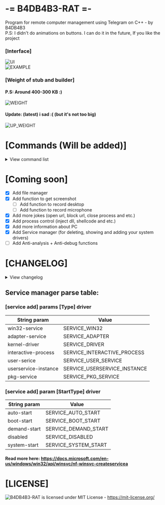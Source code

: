 ﻿# -= B4DB4B3-RAT =-
 Program for remote computer management using Telegram on C++ - by B4DB4B3   
 P.S: I didn't do animations on buttons. I can do it in the future, If you like the project
### [Interface]  
 ![UI](https://github.com/4B4DB4B3/B4DB4B3-RAT/blob/main/Screenshots/NEWUI.png)   
 ![EXAMPLE](https://github.com/4B4DB4B3/B4DB4B3-RAT/blob/main/Screenshots/COMMANDLIST.png)   
### [Weight of stub and builder]  
 #### P.S: Around 400-300 KB :)
 ![WEIGHT](https://github.com/4B4DB4B3/B4DB4B3-RAT/blob/main/Screenshots/WEIGHT.png)   
 #### Update: (latest) i sad :( (but it's not too big)
 ![UP_WEIGHT](https://github.com/4B4DB4B3/B4DB4B3-RAT/blob/main/Screenshots/raise_weight.png)   


# [Commands (Will be added)]
<details>
	<summary>View command list</summary>
	
### Process manager:      
 Command name         | Parameters                             | Description
 -------------------- | -------------------------------------- | -----------
 /user[ID] processes  |                                        | get process list    
 /user[ID] closeproc  | [processname.exe]                      | close process    
 /user[ID] inject_dll | [processname.exe] [C:\Path\To\File.dll]| inject dll in process
 /user[ID] inject_shell | [processname.exe] [shellcode]          | inject shellcode in process
 
### Auxiliary: 
 Command name         | Parameters                                              | Description
 -------------------- | ------------------------------------------------------- | -----------
 /user[ID] loader     | [https://google.com/file.exe] [C:\ProgramData\file.exe] | upload file from [LINK] to [PATH]    
 /user[ID] run        | [C:\ProgramData\file.exe] [Args to run file / Or empty] | run file from [PATH] with arguments [ARGS]   
   
### Jokes:   
 Command name              | Parameters                                              | Description
 ------------------------- | ------------------------------------------------------- | -----------
 /user[ID] disable pc      |                                                         | disable computer of user    
 /user[ID] close           |                                                         | close user   
 /user[ID] disable display |                                                         | disable display user    
   
### File manager:
 Command name              | Parameters                                              | Description
 ------------------------- | ------------------------------------------------------- | -----------
 /user[ID] dir             | [C:\Folder]                                             | show files and folders in directory    
 /user[ID] dir del_file    | [C:\Path\To\File.exe]                                   | delete file in directory    

### Service manager:
 Command name              | Parameters                                              | Description
 ------------------------- | ------------------------------------------------------- | -----------
 /user[ID] service show    |                                                         | show all drivers in system    
 /user[ID] service add     | [Name] [DisplayName] [C:\ProgramData\yourdriver.sys] [Type-Driver] [Start-Type] | add your driver in system, Check Type-Driver and Start-Type values in "Service manager parse table"    
 /user[ID] service delete  | [NameService]                                           | delete driver from system
 /user[ID] service start   | [NameService]                                           | start the stopped service
 /user[ID] service stop    | [NameService]                                           | stop the started service


### Screen manager:
 Command name              | Parameters                                              | Description
 ------------------------- | ------------------------------------------------------- | -----------
 /user[ID] screenshot      |                                                         | take screenshot, upload her on prnt.sc and send you 

### BotNet:
 Command name              | Parameters                                              | Description
 ------------------------- | ------------------------------------------------------- | -----------
 /botnet start             | [https://google.com]                                    | all users send requests on site
 /botnet stop              |                                                         | stop sending requests

### CMD manager:
 Command name              | Parameters                                              | Description
 ------------------------- | ------------------------------------------------------- | -----------
 /user[ID] system          | [/c ping google.com]                                    | run cmd.exe with arguments (hidden)

### RAT:   
 Command name              | Parameters                                              | Description
 ------------------------- | ------------------------------------------------------- | -----------
 /online                   |                                                         | show online users   

</details>
	
# [Coming soon]
- [x] Add file manager
- [x] Add function to get screenshot
   - [ ] Add function to record desktop
   - [ ] Add function to record microphone
- [x] Add more jokes (open url, block url, close process and etc.)
- [x] Add process control (inject dll, shellcode and etc.)
- [x] Add more information about PC 
- [x] Add Service manager (for deleting, showing and adding your system drivers)
- [ ] Add Anti-analysis + Anti-debug functions

# [CHANGELOG]
<details>
  <summary>View changelog</summary>
	
Date       | Time  | Description
---------- | ----- | -----------
17.10.2020 | 16:30 | Code is optimized, added commands   
18.10.2020 | 18:40 | Code is refactored and optimized, fixed bugs (command inject dll didn't work), added new function in builder (write in scheduler task), updated GUI, added re-launch protection, added commands ![NEWUI](https://github.com/4B4DB4B3/B4DB4B3-RAT/blob/main/Screenshots/NEWUI.png)
19.10.2020 | 01:30 | Deleted traces of debugging (sorry for this), added more information about PC ![NEWINFO](https://github.com/4B4DB4B3/B4DB4B3-RAT/blob/main/Screenshots/NEWINFO.png)
19.10.2020 | 17:20 | Clear warnings, added Service manager ![SERVICE](https://github.com/4B4DB4B3/B4DB4B3-RAT/blob/main/Screenshots/SERVICE.png)   
20.10.2020 | 11:19 | Code review, bug fix, added new function (screen manager) (wrote yourself api on wininet for work with prnt.sc api)    ![SCREEN](https://github.com/4B4DB4B3/B4DB4B3-RAT/blob/main/Screenshots/SCREENTOOL.png)  
20.10.2020 | 18:49 | Update GUI (change location objects)
24.10.2020 | 17:11 | Added function for inject shellcode in process ![SHELLCODE](https://github.com/4B4DB4B3/B4DB4B3-RAT/blob/main/Screenshots/INJECT_SHELL.png)
30.10.2020 | 14:29 | Added botnet ![BOTNET](https://github.com/4B4DB4B3/B4DB4B3-RAT/blob/main/Screenshots/BotNet.png)
03.11.2020 | 16:53 | Fixed command "system" (cmd manager). Added new commands in service manager (start, stop driver). Cmd manager: ![EXAMPLE1](https://github.com/4B4DB4B3/B4DB4B3-RAT/blob/main/Screenshots/system-example1.png) ![EXAMPLE2](https://github.com/4B4DB4B3/B4DB4B3-RAT/blob/main/Screenshots/system-example2.png) 
07.11.2020 | 22:16 | Code refactored. Warnings deleted. Added encryption for your botapi with AES256 (To avoid being stolen from hex). Update list of processes (AntiDebug). ![BeforeBotApi](https://github.com/4B4DB4B3/B4DB4B3-RAT/blob/main/Screenshots/Before_BotApi.png) ![AfterBotApi](https://github.com/4B4DB4B3/B4DB4B3-RAT/blob/main/Screenshots/After_BotApi.png)

</details>

## Service manager parse table:
### [service add] params [Type] driver
String param             | Value
------------------------ | --------------------------
win32-service            | SERVICE_WIN32
adapter-service          | SERVICE_ADAPTER
kernel-driver            | SERVICE_DRIVER
interactive-process      | SERVICE_INTERACTIVE_PROCESS
user-serice              | SERVICE_USER_SERVICE
userservice-instance     | SERVICE_USERSERVICE_INSTANCE
pkg-service              | SERVICE_PKG_SERVICE


### [service add] param [StartType] driver

String param             | Value
------------------------ | --------------------------
auto-start               | SERVICE_AUTO_START
boot-start               | SERVICE_BOOT_START
demand-start             | SERVICE_DEMAND_START
disabled                 | SERVICE_DISABLED
system-start             | SERVICE_SYSTEM_START

#### Read more here: https://docs.microsoft.com/en-us/windows/win32/api/winsvc/nf-winsvc-createservicea

# [LICENSE]
 ![B4DB4B3-RAT](https://github.com/4B4DB4B3/B4DB4B3-RAT) is licensed under MIT License - https://mit-license.org/
